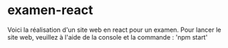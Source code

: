 # examen-react
Voici la réalisation d'un site web en react pour un examen.
Pour lancer le site web, veuillez à l'aide de la console et la commande : 'npm start'
